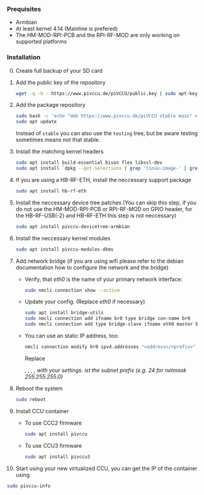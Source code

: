 ### Prequisites

* Armbian
* At least kernel 4.14 (Mainline is prefered)
* The HM-MOD-RPI-PCB and the RPI-RF-MOD are only working on supported platforms

### Installation
0. Create full backup of your SD card
1. Add the public key of the repository
   ```bash
   wget -q -O - https://www.pivccu.de/piVCCU/public.key | sudo apt-key add -
   ```

2. Add the package repository
   ```bash
   sudo bash -c 'echo "deb https://www.pivccu.de/piVCCU stable main" > /etc/apt/sources.list.d/pivccu.list'
   sudo apt update
   ```
   Instead of `stable` you can also use the `testing` tree, but be aware testing sometimes means not that stable.

3. Install the matching kernel headers
   ```bash
   sudo apt install build-essential bison flex libssl-dev
   sudo apt install `dpkg --get-selections | grep 'linux-image-' | grep '\sinstall' | sed -e 's/linux-image-\([a-z0-9-]\+\).*/linux-headers-\1/'`
   ```

4. If you are using a HB-RF-ETH, install the neccessary support package
   ```bash
   sudo apt install hb-rf-eth
   ```

5. Install the neccessary device tree patches (You can skip this step, if you do not use the HM-MOD-RPI-PCB or RPI-RF-MOD on GPIO header, for the HB-RF-USB(-2) and HB-RF-ETH this step is not neccessary)
   ```bash
   sudo apt install pivccu-devicetree-armbian
   ```

6. Install the neccessary kernel modules
   ```bash
   sudo apt install pivccu-modules-dkms
   ```

7. Add network bridge (if you are using wifi please refer to the debian documentation how to configure the network and the bridge)
   * Verify, that *eth0* is the name of your primary network interface:
      ```bash
      sudo nmcli connection show --active
      ```

   * Update your config. (Replace *eth0* if necessary)
      ```bash
      sudo apt install bridge-utils
      sudo nmcli connection add ifname br0 type bridge con-name br0
      sudo nmcli connection add type bridge-slave ifname eth0 master br0
      ```
   * You can use an static IP address, too:
      ```bash
      nmcli connection modify br0 ipv4.addresses "<address>/<prefix>" ipv4.gateway "<gateway>" ipv4.dns "<dns1>,<dns2>" ipv4.method "manual"
      ```
      Replace <address>, <prefix>, <gateway>, <dns1>, <dns2> with your settings.
      <prefix> ist the subnet prefix (e.g. 24 for netmask 255.255.255.0)

8. Reboot the system
   ```bash
   sudo reboot
   ```

9. Install CCU container
   * To use CCC2 firmware
      ```bash
      sudo apt install pivccu
      ```
   * To use CCU3 firmware
      ```bash
      sudo apt install pivccu3
      ```

10. Start using your new virtualized CCU, you can get the IP of the container using
   ```bash
   sudo pivccu-info
   ```

